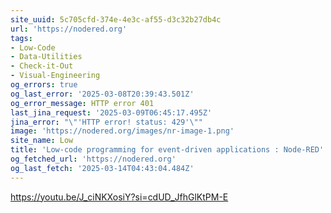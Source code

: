 ```yaml
---
site_uuid: 5c705cfd-374e-4e3c-af55-d3c32b27db4c
url: 'https://nodered.org'
tags:
- Low-Code
- Data-Utilities
- Check-it-Out
- Visual-Engineering
og_errors: true
og_last_error: '2025-03-08T20:39:43.501Z'
og_error_message: HTTP error 401
last_jina_request: '2025-03-09T06:45:17.495Z'
jina_error: "\"'HTTP error! status: 429'\""
image: 'https://nodered.org/images/nr-image-1.png'
site_name: Low
title: 'Low-code programming for event-driven applications : Node-RED'
og_fetched_url: 'https://nodered.org'
og_last_fetch: '2025-03-14T04:43:04.484Z'
---
```


https://youtu.be/J_ciNKXosiY?si=cdUD_JfhGlKtPM-E
